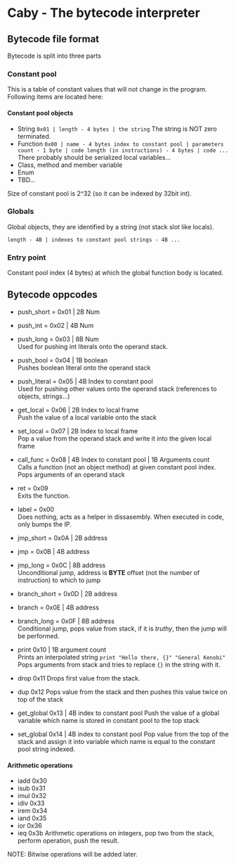 # Caby - The bytecode interpreter

## Bytecode file format

Bytecode is split into three parts

### Constant pool

This is a table of constant values that will not change in the program. Following items are located here:
#### Constant pool objects
- String
`0x01 | length - 4 bytes | the string`
The string is NOT zero terminated.
- Function
`0x00 | name - 4 bytes index to constant pool | parameters count - 1 byte | code length (in instructions) - 4 bytes | code ...`
There probably should be serialized local variables...
- Class, method and member variable
- Enum
- TBD...

Size of constant pool is 2^32 (so it can be indexed by 32bit int).

### Globals
Global objects, they are identified by a string (not stack slot like locals).

`length - 4B | indexes to constant pool strings - 4B ...`

### Entry point

Constant pool index (4 bytes) at which the global function body is located.

## Bytecode oppcodes
- push_short = 0x01 | 2B Num
- push_int   = 0x02 | 4B Num
- push_long  = 0x03 | 8B Num  
Used for pushing int literals onto the operand stack.

- push_bool  = 0x04 | 1B boolean  
Pushes boolean literal onto the operand stack

- push_literal = 0x05 | 4B Index to constant pool  
Used for pushing other values onto the operand stack (references to objects, strings...)

- get_local = 0x06 | 2B Index to local frame  
Push the value of a local variable onto the stack

- set_local = 0x07 | 2B Index to local frame  
Pop a value from the operand stack and write it into the given local frame

- call_func = 0x08 | 4B Index to constant pool | 1B Arguments count  
Calls a function (not an object method) at given constant pool index.
Pops arguments of an operand stack

- ret = 0x09  
Exits the function.

- label = 0x00  
Does nothing, acts as a helper in dissasembly. When executed in code,
only bumps the IP.

- jmp_short = 0x0A | 2B address
- jmp = 0x0B | 4B address
- jmp_long = 0x0C | 8B address  
Unconditional jump, address is **BYTE** offset (not the number of instruction) to which to jump

- branch_short = 0x0D | 2B address
- branch = 0x0E | 4B address
- branch_long = 0x0F | 8B address  
Conditional jump, pops value from stack, if it is *truthy*, then the jump will be performed.

- print 0x10 | 1B argument count  
Prints an interpolated string `print "Hello there, {}" "General Kenobi"`
Pops arguments from stack and tries to replace `{}` in the string with it.

- drop 0x11
Drops first value from the stack.

- dup 0x12
Pops value from the stack and then pushes this value twice on top of the stack

- get_global 0x13 | 4B index to constant pool
Push the value of a global variable which name is stored in constant pool to the top stack
- set_global 0x14 | 4B index to constant pool
Pop value from the top of the stack and assign it into variable which name is equal to the constant pool string indexed.

#### Arithmetic operations
- iadd 0x30
- isub 0x31
- imul 0x32
- idiv 0x33
- irem 0x34
- iand 0x35
- ior  0x36
- ieq  0x3b
Arithmetic operations on integers, pop two from the stack, perform operation, push the result.

NOTE: Bitwise operations will be added later.
